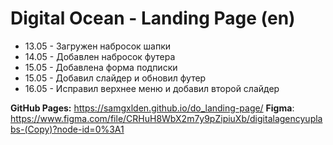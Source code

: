 # Digital Ocean - Landing Page (en)

- 13.05 - Загружен набросок шапки
- 14.05 - Добавлен набросок футера
- 15.05 - Добавлена форма подписки
- 15.05 - Добавил слайдер и обновил футер
- 16.05 - Исправил верхнее меню и добавил второй слайдер

__GitHub Pages:__ https://samgxlden.github.io/do_landing-page/
__Figma__: https://www.figma.com/file/CRHuH8WbX2m7y9pZipiuXb/digitalagencyuplabs-(Copy)?node-id=0%3A1